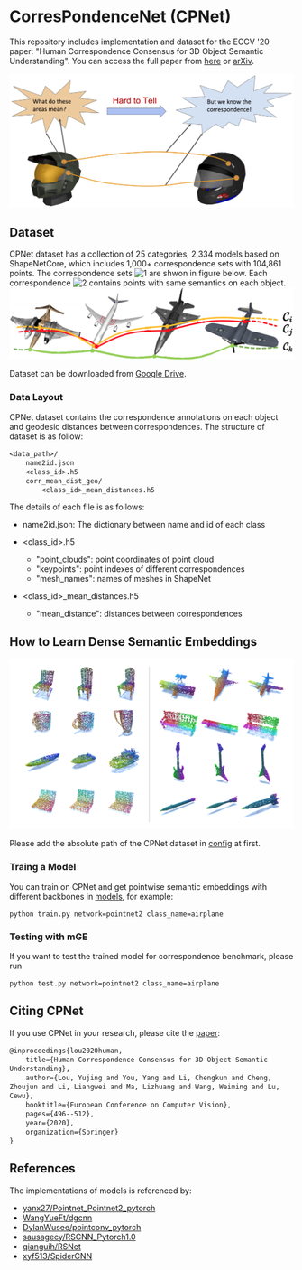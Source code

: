 # CorresPondenceNet (CPNet)

This repository includes implementation and dataset for the ECCV '20 paper: "Human Correspondence Consensus for 3D Object Semantic Understanding". You can access the full paper from [here](https://www.ecva.net/papers/eccv_2020/papers_ECCV/papers/123670494.pdf) or [arXiv](https://arxiv.org/abs/1912.12577).

![intro](/figs/intro.png)
<!-- <img src="/figs/intro.png" width="600"/> -->

## Dataset
CPNet dataset has a collection of 25 categories, 2,334 models based on ShapeNetCore, which includes 1,000+ correspondence sets with 104,861 points. The correspondence sets ![1](http://latex.codecogs.com/svg.latex?\\{\\mathcal{C}_i|i=1,\\cdots,N_{\\mathcal{C}}\\}) are shwon in figure below. Each correspondence ![2](http://latex.codecogs.com/svg.latex?\\mathcal{C}_i) contains points with same semantics on each object.
![corr_sets](/figs/corr_sets.jpg)
<!-- <img src="/figs/corr_sets.jpg" width="600"/> -->

Dataset can be downloaded from [Google Drive](https://drive.google.com/file/d/1C3lOg8rmNOVvMc-1lLVShkbw95zs5sBC/view?usp=sharing).

### Data Layout
CPNet dataset contains the correspondence annotations on each object and geodesic distances between correspondences. The structure of dataset is as follow:
```
<data_path>/
    name2id.json
    <class_id>.h5
    corr_mean_dist_geo/
        <class_id>_mean_distances.h5
```
The details of each file is as follows:

- name2id.json: The dictionary between name and id of each class

- <class_id>.h5
    - "point_clouds": point coordinates of point cloud
    - "keypoints": point indexes of different correspondences
    - "mesh_names": names of meshes in ShapeNet

- <class_id>_mean_distances.h5
    - "mean_distance": distances between correspondences

## How to Learn Dense Semantic Embeddings
![embedding](/figs/embedding.png)

Please add the absolute path of the CPNet dataset in [config](./config/config.yaml) at first. 

### Traing a Model
You can train on CPNet and get pointwise semantic embeddings with different backbones in [models](./models/), for example:
```
python train.py network=pointnet2 class_name=airplane
```
### Testing with mGE
If you want to test the trained model for correspondence benchmark, please run
```
python test.py network=pointnet2 class_name=airplane
```

## Citing CPNet
If you use CPNet in your research, please cite the [paper](https://www.ecva.net/papers/eccv_2020/papers_ECCV/papers/123670494.pdf):
```
@inproceedings{lou2020human,
    title={Human Correspondence Consensus for 3D Object Semantic Understanding},
    author={Lou, Yujing and You, Yang and Li, Chengkun and Cheng, Zhoujun and Li, Liangwei and Ma, Lizhuang and Wang, Weiming and Lu, Cewu},
    booktitle={European Conference on Computer Vision},
    pages={496--512},
    year={2020},
    organization={Springer}
}
```

## References
The implementations of models is referenced by:
- [yanx27/Pointnet_Pointnet2_pytorch](https://github.com/yanx27/Pointnet_Pointnet2_pytorch)
- [WangYueFt/dgcnn](https://github.com/WangYueFt/dgcnn)
- [DylanWusee/pointconv_pytorch](https://github.com/DylanWusee/pointconv_pytorch)
- [sausagecy/RSCNN_Pytorch1.0](https://github.com/sausagecy/RSCNN_Pytorch1.0)
- [qianguih/RSNet](https://github.com/qianguih/RSNet)
- [xyf513/SpiderCNN](https://github.com/xyf513/SpiderCNN)
